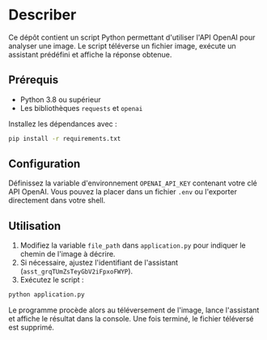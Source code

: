 # Describer

Ce dépôt contient un script Python permettant d'utiliser l'API OpenAI pour analyser une image.
Le script téléverse un fichier image, exécute un assistant prédéfini et affiche la réponse obtenue.

## Prérequis

- Python 3.8 ou supérieur
- Les bibliothèques `requests` et `openai`

Installez les dépendances avec :

```bash
pip install -r requirements.txt
```

## Configuration

Définissez la variable d'environnement `OPENAI_API_KEY` contenant votre clé API OpenAI.
Vous pouvez la placer dans un fichier `.env` ou l'exporter directement dans votre shell.

## Utilisation

1. Modifiez la variable `file_path` dans `application.py` pour indiquer le chemin de l'image à décrire.
2. Si nécessaire, ajustez l'identifiant de l'assistant (`asst_grqTUmZsTeyGbV2iFpxoFWYP`).
3. Exécutez le script :

```bash
python application.py
```

Le programme procède alors au téléversement de l'image, lance l'assistant et affiche le résultat dans la console. Une fois terminé, le fichier téléversé est supprimé.


